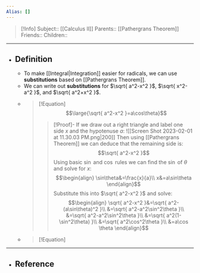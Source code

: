 ```yaml
---
Alias: []
---
```

> [!Info]
> Subject:: [[Calculus II]]
> Parents:: [[Pathergrans Theorem]]
> Friends:: 
> Children:: 
---
- ## Definition
	- To make [[Integral|Integration]] easier for radicals, we can use **substitutions** based on [[Pathergrans Theorem]].
	- We can write out **substitutions** for $\sqrt{ a^2-x^2 }$, $\sqrt{ x^2-a^2 }$, and $\sqrt{ a^2+x^2 }$.
	- > [!Equation]
	   > $$\large{\sqrt{ a^2-x^2 }=a\cos\theta}$$
	   > > [!Proof]-
	   > > If we draw out a right triangle and label one side $x$ and the hypotenuse $a$:
	   > > ![[Screen Shot 2023-02-01 at 11.30.03 PM.png|200]]
	   > > Then using [[Pathergrans Theorem]] we can deduce that the remaining side is:
	   > > $$\sqrt{ a^2-x^2 }$$
	   > > Using basic $\sin$ and $\cos$ rules we can find the $\sin$ of $\theta$ and solve for $x$:
	   > > $$\begin{align}
	   > \sin\theta&=\frac{x}{a}\\
	   > x&=a\sin\theta
	   > \end{align}$$
	   > > Substitute this into $\sqrt{ a^2-x^2 }$  and solve:
	   > > $$\begin{align}
	   > \sqrt{ a^2-x^2 }&=\sqrt{ a^2-(a\sin\theta)^2 }\\
	   > &=\sqrt{ a^2-a^2\sin^2\theta }\\
	   > &=\sqrt{ a^2-a^2\sin^2\theta }\\
	   > &=\sqrt{ a^2(1-\sin^2\theta) }\\
	   > &=\sqrt{ a^2\cos^2\theta }\\
	   > &=a\cos \theta
	   > \end{align}$$
	- > [!Equation]
	  > 
---
- ## Reference